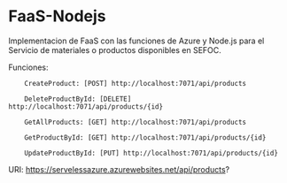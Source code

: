 # FaaS-Nodejs

Implementacion de FaaS con las funciones de Azure y Node.js para el Servicio de materiales o productos disponibles en SEFOC.

Funciones:

        CreateProduct: [POST] http://localhost:7071/api/products

        DeleteProductById: [DELETE] http://localhost:7071/api/products/{id}

        GetAllProducts: [GET] http://localhost:7071/api/products

        GetProductById: [GET] http://localhost:7071/api/products/{id}

        UpdateProductById: [PUT] http://localhost:7071/api/products/{id}


URI: https://servelessazure.azurewebsites.net/api/products?
